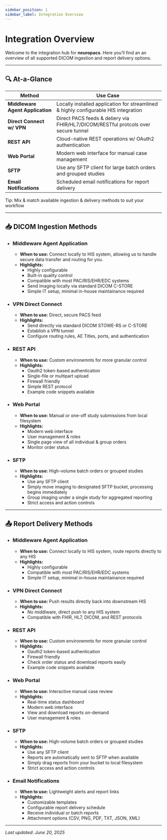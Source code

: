 ```yaml
---
sidebar_position: 1
sidebar_label: Integration Overview
---
```


# Integration Overview

Welcome to the integration hub for **neuropacs**. Here you’ll find an an overview of all supported DICOM ingestion and report delivery options.

---

## 🔍 At-a-Glance

| **Method**                       | **Use Case**                                                                        |
| -------------------------------- | ----------------------------------------------------------------------------------- |
| **Middleware Agent Application** | Locally installed application for streamlined & highly configurable HIS integration |
| **Direct Connect w/ VPN**        | Direct PACS feeds & deliery via FHIR/HL7/DICOM/RESTful protcols over secure tunnel  |
| **REST API**                     | Cloud-native REST operations w/ OAuth2 authentication                               |
| **Web Portal**                   | Modern web interface for manual case management                                     |
| **SFTP**                         | Use any SFTP client for large batch orders and grouped studies                      |
| **Email Notifications**          | Scheduled email notifications for report delivery                                   |

Tip: Mix & match available ingestion & delivery methods to suit your workflow

---

## 📥 DICOM Ingestion Methods

- ### Middleware Agent Application

  - **When to use:** Connect locally to HIS system, allowing us to handle secure data transfer and routing for you.
  - **Highlights:**
    - Highly configurable
    - Built-in quality control
    - Compatible with most PAC/RIS/EHR/EDC systems
    - Send imaging locally via standard DICOM C-STORE
    - Simple IT setup, minimal in-house maintainance required

- ### VPN Direct Connect

  - **When to use:** Direct, secure PACS feed
  - **Highlights:**
    - Send directly via standard DICOM STOWE-RS or C-STORE
    - Establish a VPN tunnel
    - Configure routing rules, AE Titles, ports, and authentication

- ### REST API

  - **When to use:** Custom environemnts for more granular control
  - **Highlights:**
    - Oauth2 token-based authentication
    - Single-file or multipart upload
    - Firewall friendly
    - Simple REST protocol
    - Example code snippets available

- ### Web Portal

  - **When to use:** Manual or one-off study submissions from local filesystem
  - **Highlights:**
    - Modern web interface
    - User management & roles
    - Single page view of all individual & group orders
    - Monitor order status

- ### SFTP
  - **When to use:** High-volume batch orders or grouped studies
  - **Highlights:**
    - Use any SFTP client
    - Simply move imaging to designated SFTP bucket, processing begins immediately
    - Group imaging under a single study for aggregated reporting
    - Strict access and action controls

---

## 📤 Report Delivery Methods

- ### Middleware Agent Application

  - **When to use:** Connect locally to HIS system, route reports directly to any HIS
  - **Highlights:**
    - Highly configurable
    - Compatible with most PAC/RIS/EHR/EDC systems
    - Simple IT setup, minimal in-house maintainance required

- ### VPN Direct Connect

  - **When to use:** Push results directly back into downstream HIS
  - **Highlights:**
    - No middlware, direct push to any HIS system
    - Compatible with FHIR, HL7, DICOM, and REST protocols

- ### REST API

  - **When to use:** Custom environemnts for more granular control
  - **Highlights:**
    - Oauth2 token-based authentication
    - Firewall friendly
    - Check order status and download reports easily
    - Example code snippets available

- ### Web Portal

  - **When to use:** Interactive manual case review
  - **Highlights:**
    - Real-time status dashboard
    - Modern web interface
    - View and download reports on-demand
    - User management & roles

- ### SFTP

  - **When to use:** High-volume batch orders or grouped studies
  - **Highlights:**
    - Use any SFTP client
    - Reports are automatically sent to SFTP when available
    - Simply drag reports from your bucket to local filesystem
    - Strict access and action controls

- ### Email Notifications

  - **When to use:** Lightweight alerts and report links
  - **Highlights:**
    - Customizable templates
    - Configurable report delivery schedule
    - Receive individual or batch reports
    - Attachment options (CSV, PNG, PDF, TXT, JSON, XML)

---

_Last updated: June 20, 2025_
